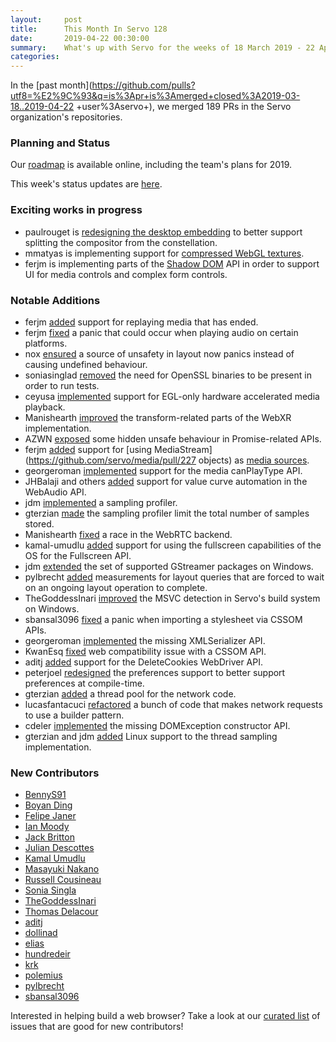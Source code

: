 ```yaml
---
layout:     post
title:      This Month In Servo 128
date:       2019-04-22 00:30:00
summary:    What's up with Servo for the weeks of 18 March 2019 - 22 April 2019
categories:
---
```


In the [past month](https://github.com/pulls?utf8=%E2%9C%93&q=is%3Apr+is%3Amerged+closed%3A2019-03-18..2019-04-22
+user%3Aservo+),
we merged 189 PRs in the Servo organization's repositories.

### Planning and Status

Our [roadmap](https://github.com/servo/servo/wiki/Roadmap) is available online, including the team's plans for 2019.

This week's status updates are [here](https://build.servo.org/standups/).

### Exciting works in progress

- paulrouget is [redesigning the desktop embedding](https://github.com/servo/servo/pull/23233) to better support splitting the compositor from the constellation.
- mmatyas is implementing support for [compressed WebGL textures](https://github.com/servo/servo/pull/23226).
- ferjm is implementing parts of the [Shadow DOM](https://github.com/servo/servo/pull/22743) API in order to support UI for media controls and complex form controls.

### Notable Additions

* ferjm [added](https://github.com/servo/servo/pull/23216) support for replaying media that has ended.
* ferjm [fixed](https://github.com/servo/servo/pull/23215) a panic that could occur when playing audio on certain platforms.
* nox [ensured](https://github.com/servo/servo/pull/23196) a source of unsafety in layout now panics instead of causing undefined behaviour.
* soniasinglad [removed](https://github.com/servo/servo/pull/23174) the need for OpenSSL binaries to be present in order to run tests.
* ceyusa [implemented](https://github.com/servo/media/pull/236) support for EGL-only hardware accelerated media playback.
* Manishearth [improved](https://github.com/servo/servo/pull/23159) the transform-related parts of the WebXR implementation.
* AZWN [exposed](https://github.com/servo/servo/pull/23158) some hidden unsafe behaviour in Promise-related APIs.
* ferjm [added](https://github.com/servo/servo/pull/23157) support for [using MediaStream](https://github.com/servo/media/pull/227 objects) as [media sources](https://github.com/servo/servo/pull/23103).
* georgeroman [implemented](https://github.com/servo/media/pull/232) support for the media canPlayType API.
* JHBalaji and others [added](https://github.com/servo/media/pull/230) support for value curve automation in the WebAudio API.
* jdm [implemented](https://github.com/servo/servo/pull/23080) a sampling profiler.
* gterzian [made](https://github.com/servo/servo/pull/23139) the sampling profiler limit the total number of samples stored.
* Manishearth [fixed](https://github.com/servo/media/pull/226) a race in the WebRTC backend.
* kamal-umudlu [added](https://github.com/servo/servo/pull/23128) support for using the fullscreen capabilities of the OS for the Fullscreen API.
* jdm [extended](https://github.com/servo/servo/pull/23126) the set of supported GStreamer packages on Windows.
* pylbrecht [added](https://github.com/servo/servo/pull/23115) measurements for layout queries that are forced to wait on an ongoing layout operation to complete.
* TheGoddessInari [improved](https://github.com/servo/servo/pull/23098) the MSVC detection in Servo's build system on Windows.
* sbansal3096 [fixed](https://github.com/servo/servo/pull/23073) a panic when importing a stylesheet via CSSOM APIs.
* georgeroman [implemented](https://github.com/servo/servo/pull/23044) the missing XMLSerializer API.
* KwanEsq [fixed](https://github.com/servo/servo/pull/23029) web compatibility issue with a CSSOM API.
* aditj [added](https://github.com/servo/servo/pull/23006) support for the DeleteCookies WebDriver API.
* peterjoel [redesigned](https://github.com/servo/servo/pull/22923) the preferences support to better support preferences at compile-time.
* gterzian [added](https://github.com/servo/servo/pull/22769) a thread pool for the network code.
* lucasfantacuci [refactored](https://github.com/servo/servo/pull/22521) a bunch of code that makes network requests to use a builder pattern.
* cdeler [implemented](https://github.com/servo/servo/pull/22480) the missing DOMException constructor API.
* gterzian and jdm [added](https://github.com/servo/servo/pull/22355) Linux support to the thread sampling implementation.

### New Contributors

- [BennyS91](https://github.com/BennyS91)
- [Boyan Ding](https://github.com/dboyan)
- [Felipe Janer](https://github.com/5h1rU)
- [Ian Moody](https://github.com/KwanEsq)
- [Jack Britton](https://github.com/jackxbritton)
- [Julian Descottes](https://github.com/juliandescottes)
- [Kamal Umudlu](https://github.com/kamal-umudlu)
- [Masayuki Nakano](https://github.com/masayuki-nakano)
- [Russell Cousineau](https://github.com/miller-time)
- [Sonia Singla](https://github.com/soniasingla)
- [TheGoddessInari](https://github.com/TheGoddessInari)
- [Thomas Delacour](https://github.com/tdelacour)
- [aditj](https://github.com/aditj)
- [dollinad](https://github.com/dollinad)
- [elias](https://github.com/ejmg)
- [hundredeir](https://github.com/hundredeir)
- [krk](https://github.com/krk)
- [polemius](https://github.com/polemius)
- [pylbrecht](https://github.com/pylbrecht)
- [sbansal3096](https://github.com/sbansal3096)

Interested in helping build a web browser? Take a look at our [curated list](https://starters.servo.org/) of issues that are good for new contributors!
